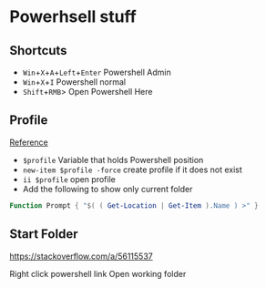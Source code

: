 # Powerhsell stuff

## Shortcuts
- `Win`+`X`+`A`+`Left`+`Enter` Powershell Admin
- `Win`+`X`+`I` Powershell normal
- `Shift`+`RMB`> Open Powershell Here

## Profile
[Reference](https://ilovepowershell.com/2010/05/27/how-to-create-a-powershell-profile/)
- `$profile` Variable that holds Powershell position
- `new-item $profile -force` create profile if it does not exist
- `ii $profile` open profile
- Add the following to show only current folder
```powershell
Function Prompt { "$( ( Get-Location | Get-Item ).Name ) >" }
```


## Start Folder
https://stackoverflow.com/a/56115537

Right click powershell link
Open working folder